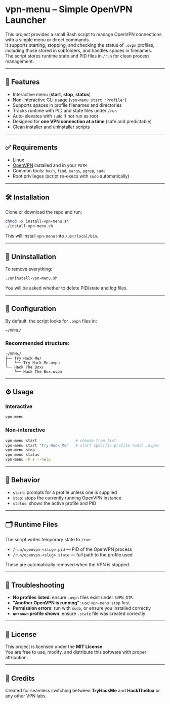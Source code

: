 <!-- README.md -->

# vpn-menu – Simple OpenVPN Launcher

This project provides a small Bash script to manage OpenVPN connections with a simple menu or direct commands.  
It supports starting, stopping, and checking the status of `.ovpn` profiles, including those stored in subfolders, and handles spaces in filenames.  
The script stores runtime state and PID files in `/run` for clean process management.

---

## 🚀 Features

- Interactive menu (**start**, **stop**, **status**)
- Non-interactive CLI usage (`vpn-menu start "Profile"`)
- Supports spaces in profile filenames and directories
- Tracks runtime with PID and state files under `/run`
- Auto-elevates with `sudo` if not run as root
- Designed for **one VPN connection at a time** (safe and predictable)
- Clean installer and uninstaller scripts

---

## ✅ Requirements

- Linux
- [OpenVPN](https://openvpn.net/) installed and in your `PATH`
- Common tools: `bash`, `find`, `xargs`, `pgrep`, `sudo`
- Root privileges (script re-execs with `sudo` automatically)

---

## 🛠️ Installation

Clone or download the repo and run:

```bash
chmod +x install-vpn-menu.sh
./install-vpn-menu.sh
```

This will install `vpn-menu` into `/usr/local/bin`.

---

## 🧼 Uninstallation

To remove everything:

```bash
./uninstall-vpn-menu.sh
```

You will be asked whether to delete PID/state and log files.

---

## 📁 Configuration

By default, the script looks for `.ovpn` files in:

```bash
~/VPNs/
```

### Recommended structure:
```
~/VPNs/
├── Try Hack Me/
│   └── Try Hack Me.ovpn
└── Hack The Box/
    └── Hack The Box.ovpn
```

---

## ⚙️ Usage

### Interactive
```bash
vpn-menu
```

### Non-interactive
```bash
vpn-menu start                 # choose from list
vpn-menu start "Try Hack Me"   # start specific profile (omit .ovpn)
vpn-menu stop
vpn-menu status
vpn-menu -h / --help
```

---

## 📌 Behavior

- `start`: prompts for a profile unless one is supplied
- `stop`: stops the currently running OpenVPN instance
- `status`: shows the active profile and PID

---

## 🗂️ Runtime Files

The script writes temporary state to `/run`:
- `/run/openvpn-<slug>.pid` — PID of the OpenVPN process
- `/run/openvpn-<slug>.state` — full path to the profile used

These are automatically removed when the VPN is stopped.

---

## 🧯 Troubleshooting

- **No profiles listed**: ensure `.ovpn` files exist under `$VPN_DIR`
- **"Another OpenVPN is running"**: use `vpn-menu stop` first
- **Permission errors**: run with `sudo`, or ensure you installed correctly
- **`unknown` profile shown**: ensure `.state` file was created correctly

---

## 📄 License

This project is licensed under the **MIT License**.  
You are free to use, modify, and distribute this software with proper attribution.

---

## 🧠 Credits

Created for seamless switching between **TryHackMe** and **HackTheBox** or any other VPN labs.


